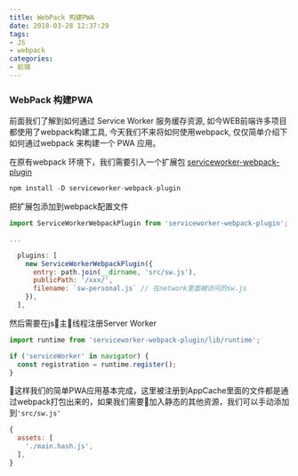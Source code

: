 ```yaml
---
title: WebPack 构建PWA
date: 2018-03-28 12:37:29
tags:
- JS
- webpack
categories:
- 前端
---
```


### WebPack 构建PWA

前面我们了解到如何通过 Service Worker 服务缓存资源, 如今WEB前端许多项目都使用了webpack构建工具, 今天我们不来将如何使用webpack, 仅仅简单介绍下 如何通过webpack 来构建一个 PWA 应用。

在原有webpack 环境下，我们需要引入一个扩展包 [serviceworker-webpack-plugin](https://github.com/oliviertassinari/serviceworker-webpack-plugin)
```javascript
npm install -D serviceworker-webpack-plugin
```

<!-- more -->

把扩展包添加到webpack配置文件
```javascript
import ServiceWorkerWebpackPlugin from 'serviceworker-webpack-plugin';

...

  plugins: [
    new ServiceWorkerWebpackPlugin({
      entry: path.join(__dirname, 'src/sw.js'),
      publicPath: '/xxx/',
      filename: `sw-personal.js` // 在network里面被访问的sw.js
    }),
  ],
```

然后需要在js主线程注册Server Worker
```javascript
import runtime from 'serviceworker-webpack-plugin/lib/runtime';

if ('serviceWorker' in navigator) {
  const registration = runtime.register();
}
```

这样我们的简单PWA应用基本完成，这里被注册到AppCache里面的文件都是通过webpack打包出来的，如果我们需要加入静态的其他资源，我们可以手动添加到`'src/sw.js'`
```javascript
{
  assets: [
    './main.hash.js',
  ],
}
```
